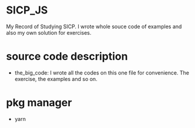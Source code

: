 # SICP_JS
My Record of Studying SICP. I wrote whole souce code of examples and also my own solution for exercises.

# source code description
- the_big_code: I wrote all the codes on this one file for convenience. The exercise, the examples and so on.

# pkg manager
- yarn
